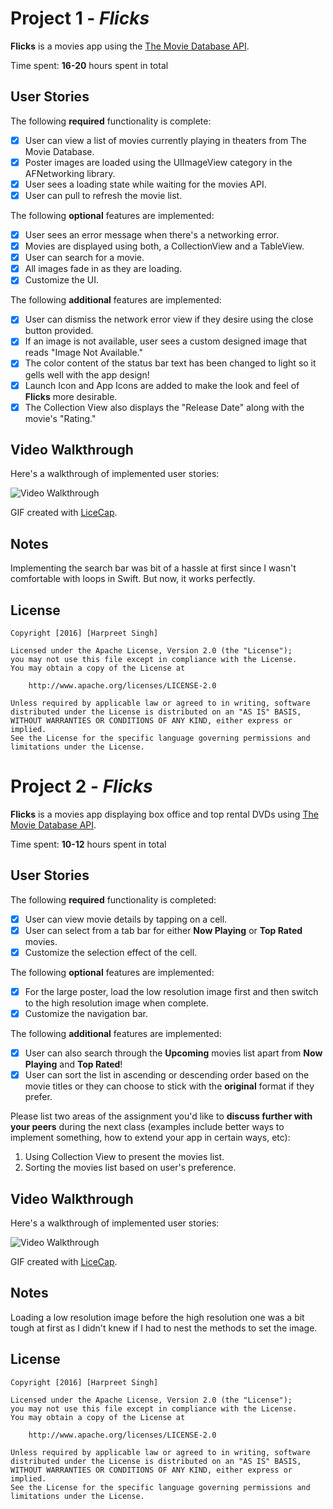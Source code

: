 # Project 1 - *Flicks*

**Flicks** is a movies app using the [The Movie Database API](http://docs.themoviedb.apiary.io/#).

Time spent: **16-20** hours spent in total

## User Stories

The following **required** functionality is complete:

- [x] User can view a list of movies currently playing in theaters from The Movie Database.
- [x] Poster images are loaded using the UIImageView category in the AFNetworking library.
- [x] User sees a loading state while waiting for the movies API.
- [x] User can pull to refresh the movie list.

The following **optional** features are implemented:

- [x] User sees an error message when there's a networking error.
- [x] Movies are displayed using both, a CollectionView and a TableView.
- [x] User can search for a movie.
- [x] All images fade in as they are loading.
- [x] Customize the UI.

The following **additional** features are implemented:

- [x] User can dismiss the network error view if they desire using the close button provided.
- [x] If an image is not available, user sees a custom designed image that reads "Image Not Available."
- [x] The color content of the status bar text has been changed to light so it gells well with the app design!
- [x] Launch Icon and App Icons are added to make the look and feel of **Flicks** more desirable.
- [x] The Collection View also displays the "Release Date" along with the movie's "Rating."

## Video Walkthrough 

Here's a walkthrough of implemented user stories:

<img src= 'http://i.imgur.com/Dpaya5h.gif' title='Video Walkthrough' width='' alt='Video Walkthrough' />

GIF created with [LiceCap](http://www.cockos.com/licecap/).

## Notes

Implementing the search bar was bit of a hassle at first since I wasn't comfortable with loops in Swift. But now, it works perfectly.

## License

    Copyright [2016] [Harpreet Singh]

    Licensed under the Apache License, Version 2.0 (the "License");
    you may not use this file except in compliance with the License.
    You may obtain a copy of the License at

        http://www.apache.org/licenses/LICENSE-2.0

    Unless required by applicable law or agreed to in writing, software
    distributed under the License is distributed on an "AS IS" BASIS,
    WITHOUT WARRANTIES OR CONDITIONS OF ANY KIND, either express or implied.
    See the License for the specific language governing permissions and
    limitations under the License.
    
# Project 2 - *Flicks*

**Flicks** is a movies app displaying box office and top rental DVDs using [The Movie Database API](http://docs.themoviedb.apiary.io/#).

Time spent: **10-12** hours spent in total

## User Stories

The following **required** functionality is completed:

- [x] User can view movie details by tapping on a cell.
- [x] User can select from a tab bar for either **Now Playing** or **Top Rated** movies.
- [x] Customize the selection effect of the cell.

The following **optional** features are implemented:

- [x] For the large poster, load the low resolution image first and then switch to the high resolution image when complete.
- [x] Customize the navigation bar.

The following **additional** features are implemented:

- [x] User can also search through the **Upcoming** movies list apart from **Now Playing** and **Top Rated**!
- [x] User can sort the list in ascending or descending order based on the movie titles or they can choose to stick with the **original** format if they prefer.

Please list two areas of the assignment you'd like to **discuss further with your peers** during the next class (examples include better ways to implement something, how to extend your app in certain ways, etc):

1. Using Collection View to present the movies list.
2. Sorting the movies list based on user's preference.

## Video Walkthrough 

Here's a walkthrough of implemented user stories:

<img src='http://i.imgur.com/QKrnRO4.gif' title='Video Walkthrough' width='' alt='Video Walkthrough' />

GIF created with [LiceCap](http://www.cockos.com/licecap/).

## Notes

Loading a low resolution image before the high resolution one was a bit tough at first as I didn't knew if I had to nest the methods to set the image.

## License

    Copyright [2016] [Harpreet Singh]

    Licensed under the Apache License, Version 2.0 (the "License");
    you may not use this file except in compliance with the License.
    You may obtain a copy of the License at

        http://www.apache.org/licenses/LICENSE-2.0

    Unless required by applicable law or agreed to in writing, software
    distributed under the License is distributed on an "AS IS" BASIS,
    WITHOUT WARRANTIES OR CONDITIONS OF ANY KIND, either express or implied.
    See the License for the specific language governing permissions and
    limitations under the License.
